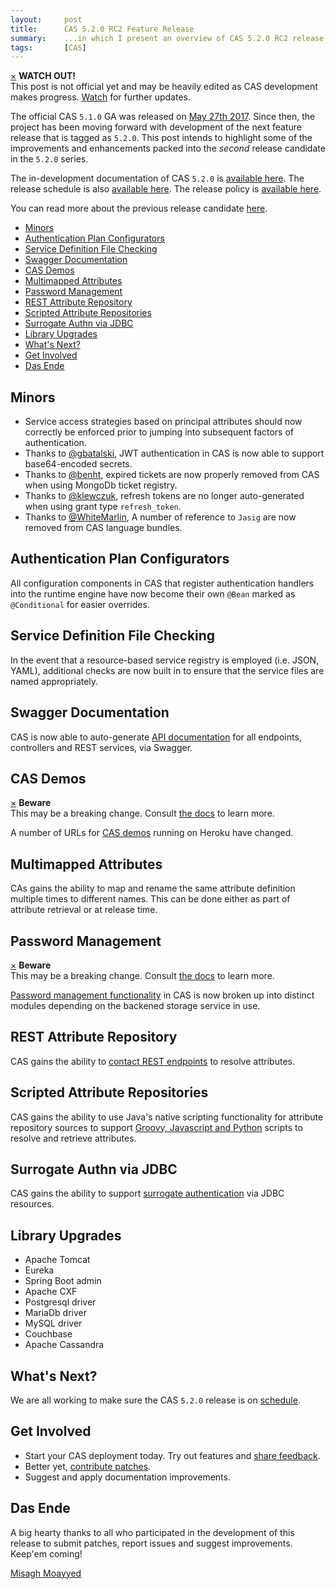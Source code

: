 ```yaml
---
layout:     post
title:      CAS 5.2.0 RC2 Feature Release
summary:    ...in which I present an overview of CAS 5.2.0 RC2 release.
tags:       [CAS]
---
```



<div class="alert alert-danger">
  <a href="#" class="close" data-dismiss="alert" aria-label="close">&times;</a>
  <strong>WATCH OUT!</strong><br/>This post is not official yet and may be heavily edited as CAS development makes progress. <a href="https://apereo.github.io/feed.xml">Watch</a> for further updates.
</div>

The official CAS `5.1.0` GA was released on [May 27th 2017](https://github.com/apereo/cas/releases/tag/v5.1.0). Since then,
the project has been moving forward with development of the next feature release
that is tagged as `5.2.0`. This post intends to highlight some of the improvements
and enhancements packed into the *second* release candidate in the `5.2.0` series.

The in-development documentation of CAS `5.2.0` is [available here](https://apereo.github.io/cas/development/).
The release schedule is also [available here](https://github.com/apereo/cas/milestones). The release policy
is [available here](https://apereo.github.io/cas/developer/Release-Policy.html).

You can read more about the previous release candidate [here](https://apereo.github.io/2017/06/30/520rc1-release/).

<!-- TOC -->

- [Minors](#minors)
- [Authentication Plan Configurators](#authentication-plan-configurators)
- [Service Definition File Checking](#service-definition-file-checking)
- [Swagger Documentation](#swagger-documentation)
- [CAS Demos](#cas-demos)
- [Multimapped Attributes](#multimapped-attributes)
- [Password Management](#password-management)
- [REST Attribute Repository](#rest-attribute-repository)
- [Scripted Attribute Repositories](#scripted-attribute-repositories)
- [Surrogate Authn via JDBC](#surrogate-authn-via-jdbc)
- [Library Upgrades](#library-upgrades)
- [What's Next?](#whats-next)
- [Get Involved](#get-involved)
- [Das Ende](#das-ende)

<!-- /TOC -->

## Minors

- Service access strategies based on principal attributes should now correctly be enforced prior to jumping into subsequent factors of authentication.
- Thanks to [@gbatalski](https://github.com/gbatalski), JWT authentication in CAS is now able to support base64-encoded secrets.
- Thanks to [@benht](https://github.com/benht), expired tickets are now properly removed from CAS when using MongoDb ticket registry.
- Thanks to [@klewczuk](https://github.com/klewczuk), refresh tokens are no longer auto-generated when using grant type `refresh_token`.
- Thanks to [@WhiteMarlin](https://github.com/WhiteMarlin), A number of reference to `Jasig` are now removed from CAS language bundles.


## Authentication Plan Configurators

All configuration components in CAS that register authentication handlers into the runtime engine have now become their own `@Bean` marked as `@Conditional` for easier overrides.

## Service Definition File Checking

In the event that a resource-based service registry is employed (i.e. JSON, YAML), additional checks are now built in to ensure that the service files are named appropriately.
 
## Swagger Documentation

CAS is now able to auto-generate [API documentation](https://apereo.github.io/cas/development/integration/Swagger-Integration.html) for all endpoints, controllers and REST services, via Swagger.

## CAS Demos

<div class="alert alert-warning">
  <a href="#" class="close" data-dismiss="alert" aria-label="close">&times;</a>
  <strong>Beware</strong><br/>This may be a breaking change. 
  Consult <a href="https://apereo.github.io/cas/development/">the docs</a> to learn more.
</div>

A number of URLs for [CAS demos](https://apereo.github.io/cas/development/#demos) running on Heroku have changed.

## Multimapped Attributes

CAs gains the ability to map and rename the same attribute definition multiple times to different names.
This can be done either as part of attribute retrieval or at release time.

## Password Management

<div class="alert alert-warning">
  <a href="#" class="close" data-dismiss="alert" aria-label="close">&times;</a>
  <strong>Beware</strong><br/>This may be a breaking change. 
  Consult <a href="https://apereo.github.io/cas/development/">the docs</a> to learn more.
</div>

[Password management functionality](https://apereo.github.io/cas/development/installation/Password-Management.html) in CAS is now broken up into distinct modules depending on the backened storage service in use.

## REST Attribute Repository

CAS gains the ability to [contact REST endpoints](https://apereo.github.io/cas/development/installation/Configuration-Properties.html#rest) to resolve attributes. 

## Scripted Attribute Repositories

CAS gains the ability to use Java's native scripting functionality for attribute repository sources to support [Groovy, Javascript and Python](https://apereo.github.io/cas/development/installation/Configuration-Properties.html#pythonjavascriptgroovy) scripts to resolve and retrieve attributes.

## Surrogate Authn via JDBC

CAS gains the ability to support [surrogate authentication](https://apereo.github.io/cas/development/installation/Surrogate-Authentication.html) via JDBC resources.

## Library Upgrades

- Apache Tomcat
- Eureka
- Spring Boot admin
- Apache CXF
- Postgresql driver
- MariaDb driver
- MySQL driver
- Couchbase
- Apache Cassandra


## What's Next?

We are all working to make sure the CAS `5.2.0` release is on [schedule](https://github.com/apereo/cas/milestones).

## Get Involved

- Start your CAS deployment today. Try out features and [share feedback](https://apereo.github.io/cas/Mailing-Lists.html).
- Better yet, [contribute patches](https://apereo.github.io/cas/developer/Contributor-Guidelines.html).
- Suggest and apply documentation improvements.

## Das Ende

A big hearty thanks to all who participated in the development of this release to submit patches, report issues and suggest improvements. Keep'em coming!

[Misagh Moayyed](https://twitter.com/misagh84)
